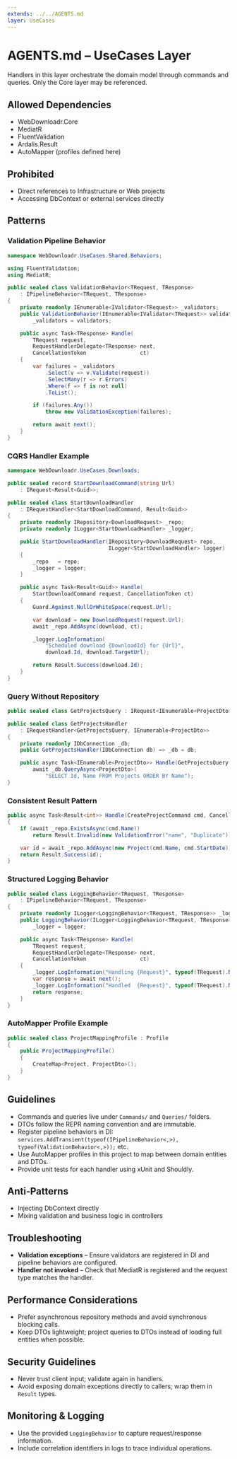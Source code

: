 ```yaml
---
extends: ../../AGENTS.md
layer: UseCases
---
```


# AGENTS.md – UseCases Layer

Handlers in this layer orchestrate the domain model through commands and queries. Only the Core layer may be referenced.

## Allowed Dependencies
- WebDownloadr.Core
- MediatR
- FluentValidation
- Ardalis.Result
- AutoMapper (profiles defined here)

## Prohibited
- Direct references to Infrastructure or Web projects
- Accessing DbContext or external services directly

## Patterns

### Validation Pipeline Behavior
```csharp
namespace WebDownloadr.UseCases.Shared.Behaviors;

using FluentValidation;
using MediatR;

public sealed class ValidationBehavior<TRequest, TResponse>
    : IPipelineBehavior<TRequest, TResponse>
{
    private readonly IEnumerable<IValidator<TRequest>> _validators;
    public ValidationBehavior(IEnumerable<IValidator<TRequest>> validators) =>
        _validators = validators;

    public async Task<TResponse> Handle(
        TRequest request,
        RequestHandlerDelegate<TResponse> next,
        CancellationToken                 ct)
    {
        var failures = _validators
            .Select(v => v.Validate(request))
            .SelectMany(r => r.Errors)
            .Where(f => f is not null)
            .ToList();

        if (failures.Any())
            throw new ValidationException(failures);

        return await next();
    }
}
```

### CQRS Handler Example
```csharp
namespace WebDownloadr.UseCases.Downloads;

public sealed record StartDownloadCommand(string Url)
    : IRequest<Result<Guid>>;

public sealed class StartDownloadHandler
    : IRequestHandler<StartDownloadCommand, Result<Guid>>
{
    private readonly IRepository<DownloadRequest> _repo;
    private readonly ILogger<StartDownloadHandler> _logger;

    public StartDownloadHandler(IRepository<DownloadRequest> repo,
                                ILogger<StartDownloadHandler> logger)
    {
        _repo   = repo;
        _logger = logger;
    }

    public async Task<Result<Guid>> Handle(
        StartDownloadCommand request, CancellationToken ct)
    {
        Guard.Against.NullOrWhiteSpace(request.Url);

        var download = new DownloadRequest(request.Url);
        await _repo.AddAsync(download, ct);

        _logger.LogInformation(
            "Scheduled download {DownloadId} for {Url}",
            download.Id, download.TargetUrl);

        return Result.Success(download.Id);
    }
}
```

### Query Without Repository
```csharp
public sealed class GetProjectsQuery : IRequest<IEnumerable<ProjectDto>>;

public sealed class GetProjectsHandler
    : IRequestHandler<GetProjectsQuery, IEnumerable<ProjectDto>>
{
    private readonly IDbConnection _db;
    public GetProjectsHandler(IDbConnection db) => _db = db;

    public async Task<IEnumerable<ProjectDto>> Handle(GetProjectsQuery q, CancellationToken ct) =>
        await _db.QueryAsync<ProjectDto>(
            "SELECT Id, Name FROM Projects ORDER BY Name");
}
```

### Consistent Result Pattern
```csharp
public async Task<Result<int>> Handle(CreateProjectCommand cmd, CancellationToken ct)
{
    if (await _repo.ExistsAsync(cmd.Name))
        return Result.Invalid(new ValidationError("name", "Duplicate"));

    var id = await _repo.AddAsync(new Project(cmd.Name, cmd.StartDate));
    return Result.Success(id);
}
```

### Structured Logging Behavior
```csharp
public sealed class LoggingBehavior<TRequest, TResponse>
    : IPipelineBehavior<TRequest, TResponse>
{
    private readonly ILogger<LoggingBehavior<TRequest, TResponse>> _logger;
    public LoggingBehavior(ILogger<LoggingBehavior<TRequest, TResponse>> logger) =>
        _logger = logger;

    public async Task<TResponse> Handle(
        TRequest request,
        RequestHandlerDelegate<TResponse> next,
        CancellationToken                 ct)
    {
        _logger.LogInformation("Handling {Request}", typeof(TRequest).Name);
        var response = await next();
        _logger.LogInformation("Handled  {Request}", typeof(TRequest).Name);
        return response;
    }
}
```

### AutoMapper Profile Example
```csharp
public sealed class ProjectMappingProfile : Profile
{
    public ProjectMappingProfile()
    {
        CreateMap<Project, ProjectDto>();
    }
}
```

## Guidelines
- Commands and queries live under `Commands/` and `Queries/` folders.
- DTOs follow the REPR naming convention and are immutable.
- Register pipeline behaviors in DI: `services.AddTransient(typeof(IPipelineBehavior<,>), typeof(ValidationBehavior<,>));` etc.
- Use AutoMapper profiles in this project to map between domain entities and DTOs.
- Provide unit tests for each handler using xUnit and Shouldly.

## Anti‑Patterns
- Injecting DbContext directly
- Mixing validation and business logic in controllers

## Troubleshooting
- **Validation exceptions** – Ensure validators are registered in DI and pipeline behaviors are configured.
- **Handler not invoked** – Check that MediatR is registered and the request type matches the handler.

## Performance Considerations
- Prefer asynchronous repository methods and avoid synchronous blocking calls.
- Keep DTOs lightweight; project queries to DTOs instead of loading full entities when possible.

## Security Guidelines
- Never trust client input; validate again in handlers.
- Avoid exposing domain exceptions directly to callers; wrap them in `Result` types.

## Monitoring & Logging
- Use the provided `LoggingBehavior` to capture request/response information.
- Include correlation identifiers in logs to trace individual operations.
